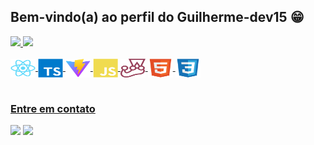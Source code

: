 ## Bem-vindo(a) ao perfil do Guilherme-dev15 😁
 
 <div>
   <a href="https://github.com/Guilherme-dev15/">
   <img height="180em" src="https://github-readme-stats.vercel.app/api?username=Guilherme-dev15&show_icons=true&theme=midnight-purple"/>
   <img height="180em" src="https://github-readme-stats.vercel.app/api/top-langs/?username=Guilherme-dev15&layout=compact&langs_count=6&theme=midnight-purple"/>
</div>
    
<div style="display: inline_block"><br>
  <img align="center" alt="React" height="30" width="40" src="https://raw.githubusercontent.com/devicons/devicon/master/icons/react/react-original.svg">
   <img align="center" alt="Typescript" height="30" width="40" src="https://raw.githubusercontent.com/devicons/devicon/refs/heads/master/icons/typescript/typescript-original.svg">
  
 <img align="center" alt="Vitejs" height="30" width="40" src="https://raw.githubusercontent.com/devicons/devicon/master/icons/vitejs/vitejs-original.svg">

  <img align="center" alt="Javascript" height="30" width="40" src="https://raw.githubusercontent.com/devicons/devicon/master/icons/javascript/javascript-plain.svg">
  <img align="center" alt="Jest" height="30" width="40" src="https://raw.githubusercontent.com/devicons/devicon/master/icons/jest/jest-plain.svg">
  <img align="center" alt="HTML" height="30" width="40" src="https://raw.githubusercontent.com/devicons/devicon/master/icons/html5/html5-original.svg">
  <img align="center" alt="CSS" height="30" width="40" src="https://raw.githubusercontent.com/devicons/devicon/master/icons/css3/css3-original.svg">
  

 
</div>
 
<br>
 
### Entre em contato
 
<div> 
  <!--a href="#" target="_blank">
    <img src="https://img.shields.io/badge/YouTube-FF0000?style=for-the-badge&logo=youtube&logoColor=white" target="_blank"></a>
  <a href="#" target="_blank">
    <img src="https://img.shields.io/badge/-Instagram-%23E4405F?style=for-the-badge&logo=instagram&logoColor=white" target="_blank"></a>
 <a href="#" target="_blank">
   <img src="https://img.shields.io/badge/Discord-7289DA?style=for-the-badge&logo=discord&logoColor=white" target="_blank"></a--> 
  <a href = "mailto:guilherme.macedo1598@gmail.com">
    <img src="https://img.shields.io/badge/-Gmail-%23333?style=for-the-badge&logo=gmail&logoColor=white" target="_blank"></a>
  <a href="https://www.linkedin.com/in/guilherme-a-anjos/" target="_blank">
    <img src="https://img.shields.io/badge/-LinkedIn-%230077B5?style=for-the-badge&logo=linkedin&logoColor=white" target="_blank"></a>
</div>
